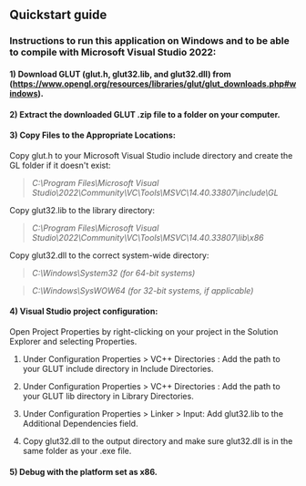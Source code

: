 ## Quickstart guide

### Instructions to run this application on Windows and to be able to compile with Microsoft Visual Studio 2022:

#### 1) Download GLUT (glut.h, glut32.lib, and glut32.dll) from (https://www.opengl.org/resources/libraries/glut/glut_downloads.php#windows).

#### 2) Extract the downloaded GLUT .zip file to a folder on your computer.

#### 3) Copy Files to the Appropriate Locations:

Copy glut.h to your Microsoft Visual Studio include directory and create the GL folder if it doesn't exist:

> *C:\Program Files\Microsoft Visual Studio\2022\Community\VC\Tools\MSVC\14.40.33807\include\GL*

Copy glut32.lib to the library directory:

> *C:\Program Files\Microsoft Visual Studio\2022\Community\VC\Tools\MSVC\14.40.33807\lib\x86*

Copy glut32.dll to the correct system-wide directory:

> *C:\Windows\System32 (for 64-bit systems)*

> *C:\Windows\SysWOW64 (for 32-bit systems, if applicable)*

#### 4) Visual Studio project configuration:

Open Project Properties by right-clicking on your project in the Solution Explorer and selecting Properties. 

   1. Under Configuration Properties > VC++ Directories : Add the path to your GLUT include directory in Include Directories.

   2. Under Configuration Properties > VC++ Directories : Add the path to your GLUT lib directory in Library Directories.

   3. Under Configuration Properties > Linker > Input: Add glut32.lib to the Additional Dependencies field.

   4. Copy glut32.dll to the output directory and make sure glut32.dll is in the same folder as your .exe file.

#### 5) Debug with the platform set as x86.

